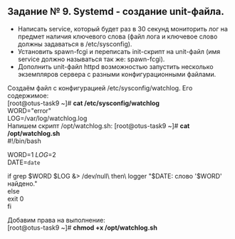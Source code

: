## Задание № 9. Systemd - создание unit-файла. ##
- Написать service, который будет раз в 30 секунд мониторить лог на предмет наличия ключевого слова (файл лога и ключевое слово должны задаваться в /etc/sysconfig).
- Установить spawn-fcgi и переписать init-скрипт на unit-файл (имя service должно называться так же: spawn-fcgi).
- Дополнить unit-файл httpd возможностью запустить несколько экземпляров сервера с разными конфигурационными файлами.

Создаём файл с конфигурацией /etc/sysconfig/watchlog. Его содержимое:\
[root@otus-task9 ~]# **cat /etc/sysconfig/watchlog**\
WORD="error"\
LOG=/var/log/watchlog.log\
Напишем скрипт /opt/watchlog.sh:
[root@otus-task9 ~]# **cat /opt/watchlog.sh**\
#!/bin/bash

WORD=$1\
LOG=$2\
DATE=`date`

if grep $WORD $LOG &> /dev/null\
then\
logger "$DATE: слово '$WORD' найдено."\
else\
exit 0\
fi

Добавим права на выполнение:\
[root@otus-task9 ~]# **chmod +x /opt/watchlog.sh**
